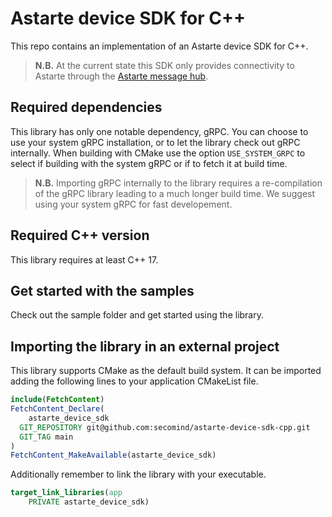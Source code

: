 <!--
Copyright 2025 SECO Mind Srl

SPDX-License-Identifier: Apache-2.0
-->

# Astarte device SDK for C++

This repo contains an implementation of an Astarte device SDK for C++.

> **N.B.** At the current state this SDK only provides connectivity to Astarte through the
[Astarte message hub](https://github.com/astarte-platform/astarte-message-hub).

## Required dependencies

This library has only one notable dependency, gRPC.
You can choose to use your system gRPC installation, or to let the library check out gRPC
internally.
When building with CMake use the option `USE_SYSTEM_GRPC` to select if building with the system
gRPC or if to fetch it at build time.

> **N.B.** Importing gRPC internally to the library requires a re-compilation of the gRPC library
leading to a much longer build time.
> We suggest using your system gRPC for fast developement.

## Required C++ version

This library requires at least C++ 17.

## Get started with the samples

Check out the sample folder and get started using the library.

## Importing the library in an external project

This library supports CMake as the default build system.
It can be imported adding the following lines to your application CMakeList file.

```CMake
include(FetchContent)
FetchContent_Declare(
    astarte_device_sdk
  GIT_REPOSITORY git@github.com:secomind/astarte-device-sdk-cpp.git
  GIT_TAG main
)
FetchContent_MakeAvailable(astarte_device_sdk)
```

Additionally remember to link the library with your executable.
```CMake
target_link_libraries(app
    PRIVATE astarte_device_sdk)
```
